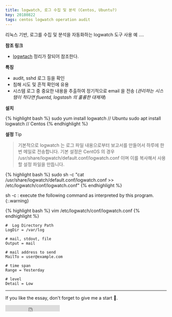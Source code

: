 ```yaml
---
title: logwatch, 로그 수집 및 분석 (Centos, Ubuntu?)
key: 20180822
tags: centos logwatch operation audit
---
```


리눅스 기반, 로그를 수집 및 분석을 자동화하는 logwatch 도구 사용 예 ....

<!--more-->

**참조 링크**
- [logwtach](https://www.lesstif.com/display/WS/logwatch) 정리가 잘되어 참조한다.


**특징**
- audit, sshd 로그 등을 확인
- 침해 시도 및 흔적 확인에 유용
- 시스템 로그 중 중요한 내용을 추출하여 정기적으로 email 을 전송
  (*관리하는 시스템이 적다면 fluentd, logstash 의 훌륭한 대체재*)


**설치**

{% highlight bash %}
sudo yum install logwatch // Ubuntu
sudo apt install logwatch // Centos
{% endhighlight %}


**설정**
Tip
> 기본적으로 logwatch 는 로그 파일 내용으로부터 보고서를 만들어서 하루에 한번 메일로 전송합니다. 기본 설정은 CentOS 의 경우 /usr/share/logwatch/default.conf/logwatch.conf 이며 이를 복사해서 사용할 설정 파일을 만듭니다.

{% highlight bash %}
sudo sh -c "cat /usr/share/logwatch/default.conf/logwatch.conf >> /etc/logwatch/conf/logwatch.conf"
{% endhighlight %}

sh -c : execute the following command as interpreted by this program.
{:.warning}

{% highlight bash %}
vim /etc/logwatch/conf/logwatch.conf
{% endhighlight %}
```
#  Log Directory Path
LogDir = /var/log

# mail, stdout, file
Output = mail

# mail address to send
MailTo = user@example.com

# time span
Range = Yesterday

# level
Detail = Low
```



<!--
# What does one of factors make software great?
 > I'm pretty sure that there are some factors to do so. But it depends on the condition where we are. However, we can guess it in general way. It means that we can easily imagine the structure of software in regardless of what you're going to develop.
-->

---

If you like the essay, don't forget to give me a start :star2:.

<iframe src="https://ghbtns.com/github-btn.html?user=gbkim1988&repo=gbkim1988.github.io&type=star&count=true"  frameborder="0" scrolling="0" width="170px" height="20px"></iframe>
